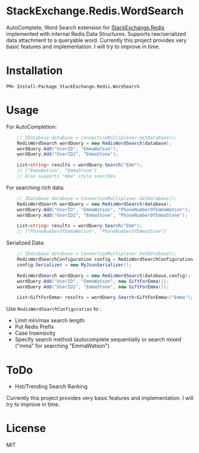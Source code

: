 # StackExchange.Redis.WordSearch

AutoComplete, Word Search extension for [StackExchange.Redis] implemented with internal Redis Data Structures. Supports raw/serialized data attachment to a queryable word.
Currently this project provides very basic features and implementation. I will try to improve in time.
# Installation
`PM> Install-Package StackExchange.Redis.WordSearch`

# Usage

For AutoCompletion:
```csharp
	// IDatabase database = ConnectionMultiplexer.GetDatabase();
    RedisWordSearch wordQuery = new RedisWordSearch(database);
    wordQuery.Add("UserID", "EmmaWatson");
    wordQuery.Add("UserID2", "EmmaStone");

    List<string> results = wordQuery.Search("Emm");
    // ["EmmaWatson", "EmmaStone"]
    // Also supports "mma" style searches
```

For searching rich data:

```csharp
	// IDatabase database = ConnectionMultiplexer.GetDatabase();
    RedisWordSearch wordQuery = new RedisWordSearch(database);
    wordQuery.Add("UserID", "EmmaWatson", "PhoneNumberOfEmmaWatson");
    wordQuery.Add("UserID2", "EmmaStone", "PhoneNumberOfEmmaStone");

    List<string> results = wordQuery.Search("Emm");
    // ["PhoneNumberOfEmmaWatson", "PhoneNumberOfEmmaStone"]
```
Serialized Data:
```csharp
	// IDatabase database = ConnectionMultiplexer.GetDatabase();
    RedisWordSearchConfiguration config = RedisWordSearchConfiguration.defaultConfig;
    config.Serializer = new MyJsonSerializer();

    RedisWordSearch wordQuery = new RedisWordSearch(database,config);
    wordQuery.Add("UserID", "EmmaWatson", new GiftForEmma());
    wordQuery.Add("UserID2", "EmmaStone", new GiftForEmma());

    List<GiftForEmma> results = wordQuery.Search<GiftForEmma>("Emma");
```
Use `RedisWordSearchConfiguration` to :
- Limit min/max search length
- Put Redis Prefix
- Case Insensivity
- Specify search method (autocomplete sequentially or search mixed ("mma" for searching "EmmaWatson")
	
# ToDo
- Hot/Trending Search Ranking

Currently this project provides very basic features and implementation. I will try to improve in time.

# License
MIT

[StackExchange.Redis]: <https://github.com/StackExchange/StackExchange.Redis>
